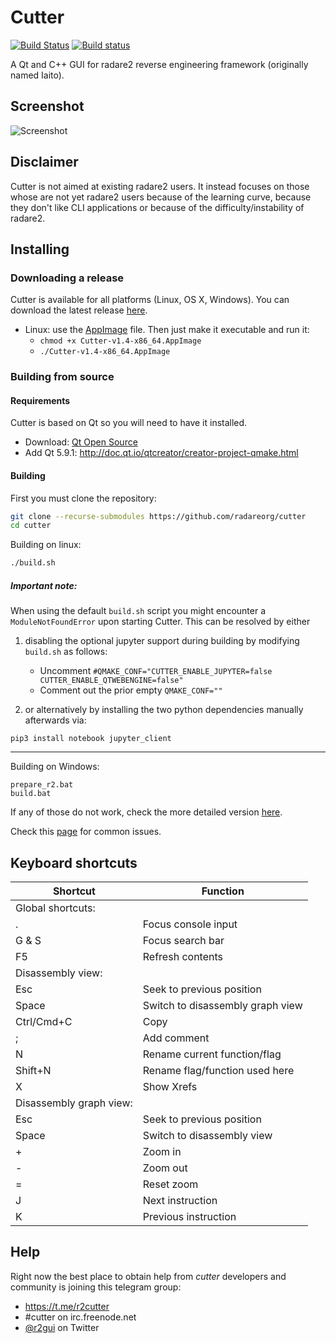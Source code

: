# Cutter
[![Build Status](https://travis-ci.org/radareorg/cutter.svg?branch=master)](https://travis-ci.org/radareorg/cutter)
[![Build status](https://ci.appveyor.com/api/projects/status/s9rkx1dn3uy4bfdx/branch/master?svg=true)](https://ci.appveyor.com/project/radare/cutter/branch/master)

A Qt and C++ GUI for radare2 reverse engineering framework (originally named Iaito).

## Screenshot

![Screenshot](https://raw.githubusercontent.com/radareorg/cutter/master/docs/screenshot.png)

## Disclaimer

Cutter is not aimed at existing radare2 users. It instead focuses on those whose are not yet radare2 users because of the learning curve, because they don't like CLI applications or because of the difficulty/instability of radare2.

## Installing

### Downloading a release

Cutter is available for all platforms (Linux, OS X, Windows).
You can download the latest release [here](https://github.com/radareorg/cutter/releases).
 *  Linux: use the [AppImage](https://github.com/radareorg/cutter/releases/download/v1.4/Cutter-v1.4-x86_64.AppImage) file. Then just make it executable and run it: 
     * `chmod +x Cutter-v1.4-x86_64.AppImage`
     * `./Cutter-v1.4-x86_64.AppImage`

### Building from source

#### Requirements

Cutter is based on Qt so you will need to have it installed.
- Download: [Qt Open Source](https://www.qt.io/download-qt-for-application-development)
- Add Qt 5.9.1: http://doc.qt.io/qtcreator/creator-project-qmake.html
    
#### Building

First you must clone the repository:
```sh
git clone --recurse-submodules https://github.com/radareorg/cutter
cd cutter
```

Building on linux:
```sh
./build.sh
```
##### Important note:
When using the default `build.sh` script you might encounter a `ModuleNotFoundError` upon starting Cutter.
This can be resolved by either

1. disabling the optional jupyter support during building by modifying `build.sh` as follows:

   * Uncomment `#QMAKE_CONF="CUTTER_ENABLE_JUPYTER=false CUTTER_ENABLE_QTWEBENGINE=false"`
   * Comment out the prior empty `QMAKE_CONF=""`

2. or alternatively by installing the two python dependencies manually afterwards via:
```
pip3 install notebook jupyter_client
```
____


Building on Windows:
```
prepare_r2.bat
build.bat
```

If any of those do not work, check the more detailed version [here](https://github.com/radareorg/cutter/blob/master/docs/Compiling.md).

Check this [page](https://github.com/radareorg/cutter/blob/master/docs/Common-errors.md) for common issues.

## Keyboard shortcuts

| Shortcut | Function |
| --- | --- |
| Global shortcuts: ||
| . | Focus console input |
| G & S | Focus search bar |
| F5 | Refresh contents |
| Disassembly view: ||
| Esc | Seek to previous position |
| Space | Switch to disassembly graph view |
| Ctrl/Cmd+C | Copy |
| ; | Add comment |
| N | Rename current function/flag |
| Shift+N | Rename flag/function used here |
| X | Show Xrefs |
| Disassembly graph view: ||
| Esc | Seek to previous position |
| Space | Switch to disassembly view |
| + | Zoom in |
| - | Zoom out |
| = | Reset zoom |
| J | Next instruction |
| K | Previous instruction |


## Help

Right now the best place to obtain help from *cutter* developers and community is joining this telegram group:

- https://t.me/r2cutter
- #cutter on irc.freenode.net
- [@r2gui](https://twitter.com/r2gui) on Twitter
